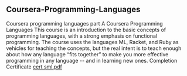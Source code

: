 ## Coursera-Programming-Languages
Coursera programming languages part A Coursera Programming Languages This course is an introduction to the basic concepts of programming languages, with a strong emphasis on functional programming. The course uses the languages ML, Racket, and Ruby as vehicles for teaching the concepts, but the real intent is to teach enough about how any language “fits together” to make you more effective programming in any language -- and in learning new ones.
Completion Certificate
[cert sml.pdf](https://github.com/ruchi-115/Coursera-Programming-Languages/files/6633104/cert.sml.pdf)
